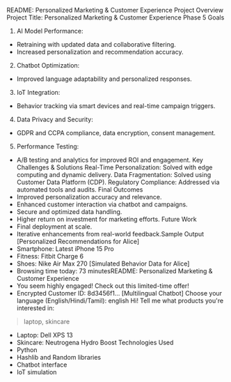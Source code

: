README: Personalized Marketing & Customer Experience
Project Overview
Project Title: Personalized Marketing & Customer Experience
Phase 5 Goals
1. AI Model Performance:
- Retraining with updated data and collaborative filtering.
- Increased personalization and recommendation accuracy.
2. Chatbot Optimization:
- Improved language adaptability and personalized responses.
3. IoT Integration:
- Behavior tracking via smart devices and real-time campaign triggers.
4. Data Privacy and Security:
- GDPR and CCPA compliance, data encryption, consent management.
5. Performance Testing:
- A/B testing and analytics for improved ROI and engagement.
Key Challenges & Solutions
Real-Time Personalization: Solved with edge computing and dynamic delivery.
Data Fragmentation: Solved using Customer Data Platform (CDP).
Regulatory Compliance: Addressed via automated tools and audits.
Final Outcomes
- Improved personalization accuracy and relevance.
- Enhanced customer interaction via chatbot and campaigns.
- Secure and optimized data handling.
- Higher return on investment for marketing efforts.
Future Work
- Final deployment at scale.
- Iterative enhancements from real-world feedback.Sample Output
[Personalized Recommendations for Alice]
- Smartphone: Latest iPhone 15 Pro
- Fitness: Fitbit Charge 6
- Shoes: Nike Air Max 270
[Simulated Behavior Data for Alice]
- Browsing time today: 73 minutesREADME: Personalized Marketing & Customer Experience
- You seem highly engaged! Check out this limited-time offer!
- Encrypted Customer ID: 8d3456f1...
[Multilingual Chatbot]
Choose your language (English/Hindi/Tamil): english
Hi! Tell me what products you're interested in:
> laptop, skincare
- Laptop: Dell XPS 13
- Skincare: Neutrogena Hydro Boost
Technologies Used
- Python
- Hashlib and Random libraries
- Chatbot interface
- IoT simulation
